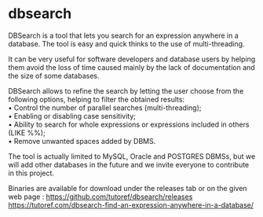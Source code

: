 # dbsearch
DBSearch is a tool that lets you search for an expression anywhere in a database. The tool is easy and quick thinks to the use of multi-threading.  

It can be very useful for software developers and database users by helping them avoid the loss of time caused mainly by the lack of documentation and the size of some databases.  

DBSearch allows to refine the search by letting the user choose from the following options, helping to filter the obtained results:  
• Control the number of parallel searches (multi-threading);  
• Enabling or disabling case sensitivity;  
• Ability to search for whole expressions or expressions included in others (LIKE %%);  
• Remove unwanted spaces added by DBMS.  

The tool is actually limited to MySQL, Oracle and POSTGRES DBMSs, but we will add other databases in the future and we invite everyone to contribute in this project.  

Binaries are available for download under the releases tab or on the given web page :
https://github.com/tutoref/dbsearch/releases
https://tutoref.com/dbsearch-find-an-expression-anywhere-in-a-database/

